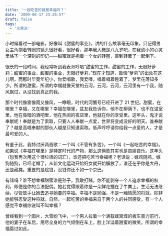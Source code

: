 ```yaml
---
title: '一起吃苦的就是幸福吗？'
date: '2009-06-17 23:26:57'
draft: false
tags:
  - '水果派'
---
```


小时候看过一部电影，好像叫《甜蜜的事业》，讲的什么故事毫无印象，只记得男女主角抱着转圈的镜头很好看，很好看，那年我大概是八九岁吧，在我幼小的心灵里烙下一个深刻的印记——甜蜜就是抱着一个女的转圈，直到转晕了一起倒下。

很长的一段时间，我经常听到我表哥哼唱“甜蜜的工作，甜蜜的工作，无限好萝莉；甜蜜的事业，甜蜜的事业，无限好萝莉，”现在才知道，敢情“萝莉”的出处在这儿啊。而那时毕竟年纪小，你爱唱歌，我爱嚎，唱着唱着睡着了，梦里花落知多少。所谓的甜蜜，所谓的幸福就像天堂的云河，云河，云河，云河里有一个我，随风飘过，从没找到真正的我。

那个时代像雾像雨又像风，一睁眼，时代的河蟹号已经开进了 21 世纪。甜蜜，在哪里？幸福，又在哪里？幸福在哪里，盆友我告诉你，他不在柳荫下，也不在温室里，他在昏暗的酒吧里，他在热闹的夜店里，他就在你的享受里。这年头，鬼才说奉献呢！奉献是为了索取，只要人人奉献一点爱，世界将变成没好的明天。谁奉献了？越是高唱奉献的那伙人越是只知道索取。低声哼哼请你给我一点爱的人，才是最可爱的人。

有鉴于此，我特讨厌两首歌：一个叫《不管有多苦》，一个叫《一起吃苦的幸福》。如果说《幸福在哪里》是特定时代的产物，那么这俩歌其实也是自娱自乐。这年头（恕我再次用这个很垃圾的词汇），谁还把吃苦当幸福呢？老话说：嫁鸡随鸡，嫁狗随狗，已经老帽了，从新文化运动开始妇女就开始解放了，谁还在乎你是大丹，还是藏獒。重要的是趁钱，没钱你还不如一个京巴。

有错吗？谁不想幸福甜蜜谁是孙子，我敢打赌。你不能剥夺一个人追求幸福的权利，即便是你的合法配偶。她若觉得跟着你是一朵鲜花插在了牛粪上，生活无法继续，尽管放手让她去追寻她要的幸福。幸福不是勉强，不是一厢情愿的将就，除非她能够忍受这种将就。自然，一起吃苦的幸福来自于两个人的共同感受，有一个人感觉不幸福你说叫不叫幸福？

曾经看到一个图片，大雪纷飞中，一个男人拉着一个满载蜂窝煤的板车奋力前行，他的妻子在车后，用尽全身的力气倾倒在车上，脸上洋溢着甜蜜的微笑。所谓的幸福莫过如此。
